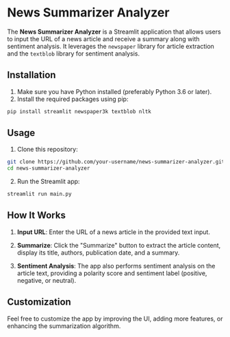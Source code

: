 # News Summarizer Analyzer

The **News Summarizer Analyzer** is a Streamlit application that allows users to input the URL of a news article and receive a summary along with sentiment analysis. It leverages the `newspaper` library for article extraction and the `textblob` library for sentiment analysis.

## Installation

1. Make sure you have Python installed (preferably Python 3.6 or later).
2. Install the required packages using pip:

```bash
pip install streamlit newspaper3k textblob nltk
```

## Usage

1. Clone this repository:

```bash
git clone https://github.com/your-username/news-summarizer-analyzer.git
cd news-summarizer-analyzer
```

2. Run the Streamlit app:

```bash
streamlit run main.py
```


## How It Works

1. **Input URL**: Enter the URL of a news article in the provided text input.

2. **Summarize**: Click the "Summarize" button to extract the article content, display its title, authors, publication date, and a summary.

3. **Sentiment Analysis**: The app also performs sentiment analysis on the article text, providing a polarity score and sentiment label (positive, negative, or neutral).

## Customization

Feel free to customize the app by improving the UI, adding more features, or enhancing the summarization algorithm.

